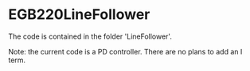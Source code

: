 # EGB220LineFollower

The code is contained in the folder 'LineFollower'.

Note: the current code is a PD controller. There are no plans to add an I term.
